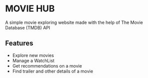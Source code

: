 # MOVIE HUB

A simple movie exploring website made with the help of The Movie Database (TMDB) API 

## Features
- Explore new movies
- Manage a WatchList
- Get recommendations on a movie
- Find trailer and other details of a movie
